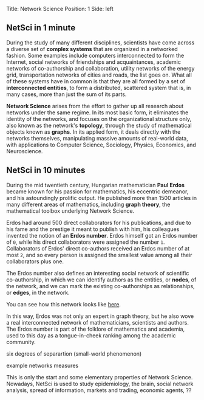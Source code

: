 Title: Network Science
Position: 1
Side: left

## NetSci in 1 minute

During the study of many different disciplines, scientists have come across
a diverse set of **complex systems** that are organized in a networked
fashion. Some examples include computers interconnected to form the
Internet, social networks of friendships and acquaintances, academic
networks of co-authorship and collaboration, utility networks of the energy
grid, transportation networks of cities and roads, the list goes on. What
all of these systems have in common is that they are all formed by a set of
**interconnected entities**, to form a distributed, scattered system that
is, in many cases, more than just the sum of its parts.

**Network Science** arises from the effort to gather up all research about
networks under the same regime. In its most basic form, it eliminates the
identity of the networks, and focuses on the organizational structure only,
also known as the network's **topology**, through the study of mathematical
objects known as **graphs**. In its applied form, it deals directly with
the networks themselves, manipulating massive amounts of real-world data,
with applications to Computer Science, Sociology, Physics, Economics, and
Neuroscience.

## NetSci in 10 minutes

During the mid twentieth century, Hungarian mathematician **Paul Erdos**
became known for his passion for mathematics, his eccentric demeanor, and
his astoundingly prolific output. He published more than 1500 articles in
many different areas of mathematics, including **graph theory**, the
mathematical toolbox underlying Network Science.

Erdos had around 500 direct collaborators for his publications, and due to
his fame and the prestige it meant to publish with him, his colleagues
invented the notion of an **Erdos number**. Erdos himself got an Erdos
number of `0`, while his direct collaborators were assigned the number
`1`. Collaborators of Erdos' direct co-authors received an Erdos number of
at most `2`, and so every person is assigned the smallest value among all
their collaborators plus one.

The Erdos number also defines an interesting social network of scientific
co-authorship, in which we can identify authors as the entities, or
**nodes**, of the network, and we can mark the existing co-authorships as
relationships, or **edges**, in the network.

You can see how this network looks like
[here](http://www.orgnet.com/Erdos.html).

In this way, Erdos was not only an expert in graph theory, but he also wove
a real interconnected network of mathematicians, scientists and
authors. The Erdos number is part of the folklore of mathematics and
academia, used to this day as a tongue-in-cheek ranking among the academic
community.


six degrees of separartion (small-world phenomenon)

example networks measures


This is only the start and some elementary properties of Network
Science. Nowadays, NetSci is used to study epidemiology, the brain, social
network analysis, spread of information, markets and trading, economic
agents, ??


<!-- ## NetSci in 30 minutes -->

<!-- More stuff here? -->
